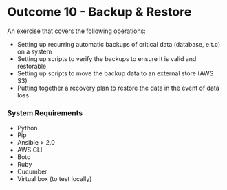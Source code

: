 # Outcome 10 - Backup & Restore

An exercise that covers the following operations:
  - Setting up recurring automatic backups of critical data (database, e.t.c) on a system
  - Setting up scripts to verify the backups to ensure it is valid and restorable
  - Setting up scripts to move the backup data to an external store (AWS S3)
  - Putting together a recovery plan to restore the data in the event of data loss

### System Requirements
* Python
* Pip
* Ansible > 2.0
* AWS CLI
* Boto
* Ruby
* Cucumber
* Virtual box (to test locally)
